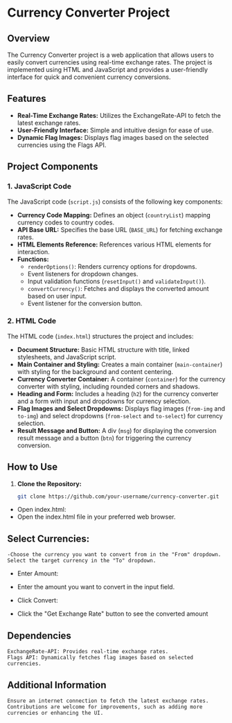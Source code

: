 # Currency Converter Project

## Overview

The Currency Converter project is a web application that allows users to easily convert currencies using real-time exchange rates. The project is implemented using HTML and JavaScript and provides a user-friendly interface for quick and convenient currency conversions.

## Features

- **Real-Time Exchange Rates:** Utilizes the ExchangeRate-API to fetch the latest exchange rates.
- **User-Friendly Interface:** Simple and intuitive design for ease of use.
- **Dynamic Flag Images:** Displays flag images based on the selected currencies using the Flags API.

## Project Components

### 1. JavaScript Code

The JavaScript code (`script.js`) consists of the following key components:

- **Currency Code Mapping:** Defines an object (`countryList`) mapping currency codes to country codes.
- **API Base URL:** Specifies the base URL (`BASE_URL`) for fetching exchange rates.
- **HTML Elements Reference:** References various HTML elements for interaction.
- **Functions:**
  - `renderOptions()`: Renders currency options for dropdowns.
  - Event listeners for dropdown changes.
  - Input validation functions (`resetInput()` and `validateInput()`).
  - `convertCurrency()`: Fetches and displays the converted amount based on user input.
  - Event listener for the conversion button.

### 2. HTML Code

The HTML code (`index.html`) structures the project and includes:

- **Document Structure:** Basic HTML structure with title, linked stylesheets, and JavaScript script.
- **Main Container and Styling:** Creates a main container (`main-container`) with styling for the background and content centering.
- **Currency Converter Container:** A container (`container`) for the currency converter with styling, including rounded corners and shadows.
- **Heading and Form:** Includes a heading (`h2`) for the currency converter and a form with input and dropdowns for currency selection.
- **Flag Images and Select Dropdowns:** Displays flag images (`from-img` and `to-img`) and select dropdowns (`from-select` and `to-select`) for currency selection.
- **Result Message and Button:** A div (`msg`) for displaying the conversion result message and a button (`btn`) for triggering the currency conversion.

## How to Use

1. **Clone the Repository:**
   ```bash
   git clone https://github.com/your-username/currency-converter.git

- Open index.html:
- Open the index.html file in your preferred web browser.

## Select Currencies:

    -Choose the currency you want to convert from in the "From" dropdown.
    Select the target currency in the "To" dropdown.

- Enter Amount:
- Enter the amount you want to convert in the input field.

- Click Convert:
- Click the "Get Exchange Rate" button to see the converted amount

## Dependencies
 
    ExchangeRate-API: Provides real-time exchange rates.
    Flags API: Dynamically fetches flag images based on selected currencies.

## Additional Information

    Ensure an internet connection to fetch the latest exchange rates.
    Contributions are welcome for improvements, such as adding more currencies or enhancing the UI.
